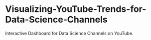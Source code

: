 # Visualizing-YouTube-Trends-for-Data-Science-Channels
Interactive Dashboard for Data Science Channels on YouTube.
